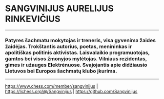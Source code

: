 # SANGVINIJUS AURELIJUS RINKEVIČIUS
- - - - - - - - - - - - - - - - - - - - - - - - - - - - - - - - - - - - - - - - - - - - - 
### Patyres šachmatu mokytojas ir treneris, visa gyvenima žaides žaidėjas. Trokštantis autorius, poetas, menininkas ir apolitiškas politinis aktivistas. Laisvalaikio programuotojas, gamtos bei visos žmonyjos mylėtojas. Vilniaus rezidentas, gimes ir užauges Elektrėnuose. Svajojantis apie didžiausio Lietuvos bei Europos šachmatų klubo įkurima.
- - - - - - - - - - - - - - - - - - - - - - - - - - - - - - - - - - - - - - - - - - - - - 
https://www.chess.com/member/sangvinijus | https://lichess.org/@/Sangvinijus | https://github.com/Sangvinijus
